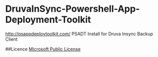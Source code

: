 # DruvaInSync-Powershell-App-Deployment-Toolkit
http://psappdeploytoolkit.com/ PSADT Install for Druva Insync Backup Client

##Licence
[Microsoft Public License](https://opensource.org/licenses/MS-PL)
